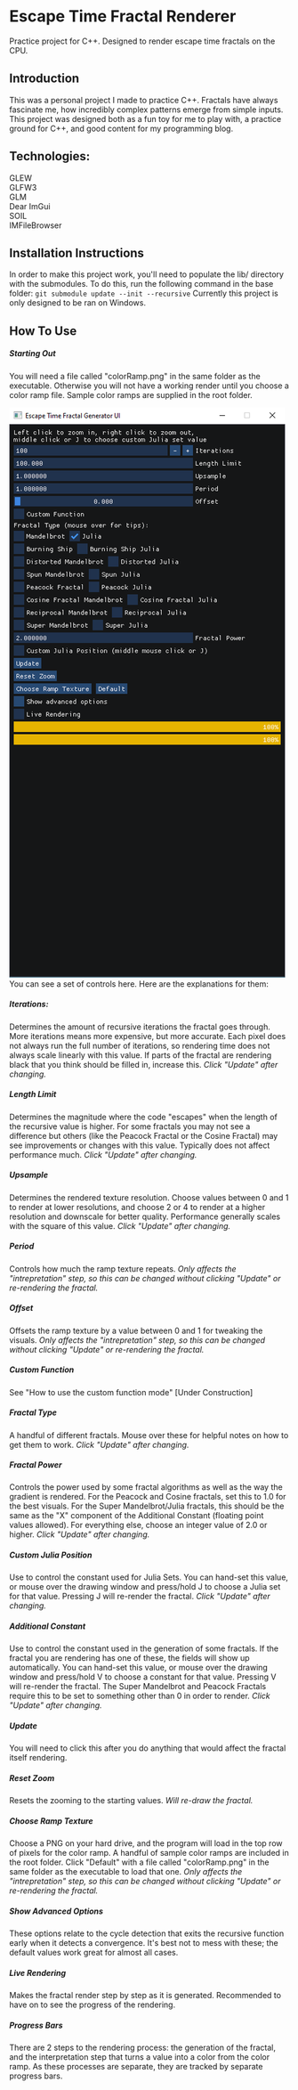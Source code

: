 # Escape Time Fractal Renderer
Practice project for C++. Designed to render escape time fractals on the CPU.
## Introduction
This was a personal project I made to practice C++. Fractals have always fascinate me, how incredibly complex patterns emerge from simple inputs. This project was designed both as a fun toy for me to play with, a practice ground for C++, and good content for my programming blog.

## Technologies:
GLEW  
GLFW3  
GLM  
Dear ImGui  
SOIL  
IMFileBrowser  

## Installation Instructions
In order to make this project work, you'll need to populate the lib/ directory with the submodules. To do this, run the following command in the base folder:
`git submodule update --init --recursive`
Currently this project is only designed to be ran on Windows.

## How To Use
##### Starting Out
You will need a file called "colorRamp.png" in the same folder as the executable. Otherwise you will not have a working render until you choose a color ramp file. Sample color ramps are supplied in the root folder.  

![DefaultUI](https://github.com/HelixSnake/EscapeTimeFractalGenerator/blob/main/Documentation/UI_Normal_View.png)  
You can see a set of controls here. Here are the explanations for them:
##### Iterations:
Determines the amount of recursive iterations the fractal goes through. 
More iterations means more expensive, but more accurate. 
Each pixel does not always run the full number of iterations, 
so rendering time does not always scale linearly with this value. 
If parts of the fractal are rendering black that you think should be filled in, 
increase this. _Click "Update" after changing._
##### Length Limit
Determines the magnitude where the code "escapes" when the length of the recursive value is higher. 
For some fractals you may not see a difference but others (like the Peacock Fractal or the Cosine Fractal) 
may see improvements or changes with this value. Typically does not affect performance much. _Click "Update" after changing._
##### Upsample
Determines the rendered texture resolution. Choose values between 0 and 1 to render at lower resolutions, 
and choose 2 or 4 to render at a higher resolution and downscale for better quality. 
Performance generally scales with the square of this value. _Click "Update" after changing._
##### Period
Controls how much the ramp texture repeats. _Only affects the "intrepretation" step, 
so this can be changed without clicking "Update" or re-rendering the fractal._
##### Offset
Offsets the ramp texture by a value between 0 and 1 for tweaking the visuals. 
_Only affects the "intrepretation" step, so this can be changed without clicking "Update" or re-rendering the fractal._
##### Custom Function
See "How to use the custom function mode" [Under Construction]
##### Fractal Type
A handful of different fractals. Mouse over these for helpful notes on how to get them to work. 
_Click "Update" after changing._
##### Fractal Power
Controls the power used by some fractal algorithms as well as the way the gradient is rendered.
For the Peacock and Cosine fractals, set this to 1.0 for the best visuals. For the Super Mandelbrot/Julia fractals, 
this should be the same as the "X" component of the Additional Constant (floating point values allowed). 
For everything else, choose an integer value of 2.0 or higher. _Click "Update" after changing._
##### Custom Julia Position
Use to control the constant used for Julia Sets. You can hand-set this value, 
or mouse over the drawing window and press/hold J to choose a Julia set for that value. 
Pressing J will re-render the fractal. _Click "Update" after changing._
##### Additional Constant
Use to control the constant used in the generation of some fractals. 
If the fractal you are rendering has one of these, the fields will show up automatically. 
You can hand-set this value, or mouse over the drawing window and press/hold V to choose a constant for that value. 
Pressing V will re-render the fractal. 
The Super Mandelbrot and Peacock Fractals require this to be set to something other than 0 in order to render.
_Click "Update" after changing._

##### Update
You will need to click this after you do anything that would affect the fractal itself rendering.
##### Reset Zoom
Resets the zooming to the starting values. _Will re-draw the fractal._
##### Choose Ramp Texture
Choose a PNG on your hard drive, and the program will load in the top row of pixels for the color ramp. 
A handful of sample color ramps are included in the root folder. 
Click "Default" with a file called "colorRamp.png" in the same folder as the executable to load that one. 
_Only affects the "intrepretation" step, so this can be changed without clicking "Update" or re-rendering the fractal._
##### Show Advanced Options
These options relate to the cycle detection that exits the recursive function early when it detects a convergence. 
It's best not to mess with these; the default values work great for almost all cases.
##### Live Rendering
Makes the fractal render step by step as it is generated. Recommended to have on to see the progress of the rendering.
##### Progress Bars
There are 2 steps to the rendering process: the generation of the fractal, 
and the interpretation step that turns a value into a color from the color ramp. 
As these processes are separate, they are tracked by separate progress bars.